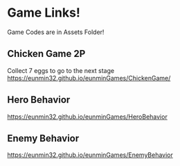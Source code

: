 # Game Links!
Game Codes are in Assets Folder! 

## Chicken Game 2P
Collect 7 eggs to go to the next stage&nbsp;
https://eunmin32.github.io/eunminGames/ChickenGame/

## Hero Behavior
https://eunmin32.github.io/eunminGames/HeroBehavior

## Enemy Behavior
https://eunmin32.github.io/eunminGames/EnemyBehavior
